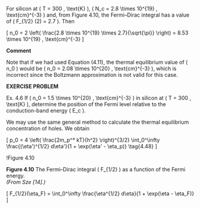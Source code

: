 For silicon at \( T = 300 \, \text{K} \), \( N_c = 2.8 \times 10^{19} \, \text{cm}^{-3} \) and, from Figure 4.10, the Fermi–Dirac integral has a value of \( F_{1/2} (2) = 2.7 \). Then

\[
n_0 = 2 \left( \frac{2.8 \times 10^{19} \times 2.7}{\sqrt{\pi}} \right) = 8.53 \times 10^{19} \, \text{cm}^{-3}
\]

**Comment**

Note that if we had used Equation (4.11), the thermal equilibrium value of \( n_0 \) would be \( n_0 = 2.08 \times 10^{20} \, \text{cm}^{-3} \), which is incorrect since the Boltzmann approximation is not valid for this case.

**EXERCISE PROBLEM**

Ex. 4.6 If \( n_0 = 1.5 \times 10^{20} \, \text{cm}^{-3} \) in silicon at \( T = 300 \, \text{K} \), determine the position of the Fermi level relative to the conduction-band energy \( E_c \).

We may use the same general method to calculate the thermal equilibrium concentration of holes. We obtain

\[
p_0 = 4 \left( \frac{2m_p^* kT}{h^2} \right)^{3/2} \int_0^\infty \frac{(\eta')^{1/2} d\eta'}{1 + \exp(\eta' - \eta_p)} \tag{4.48}
\]

!Figure 4.10

**Figure 4.10** The Fermi–Dirac integral \( F_{1/2} \) as a function of the Fermi energy.  
*(From Sze [14].)*

\[
F_{1/2}(\eta_F) = \int_0^\infty \frac{\eta^{1/2} d\eta}{1 + \exp(\eta - \eta_F)}
\]
